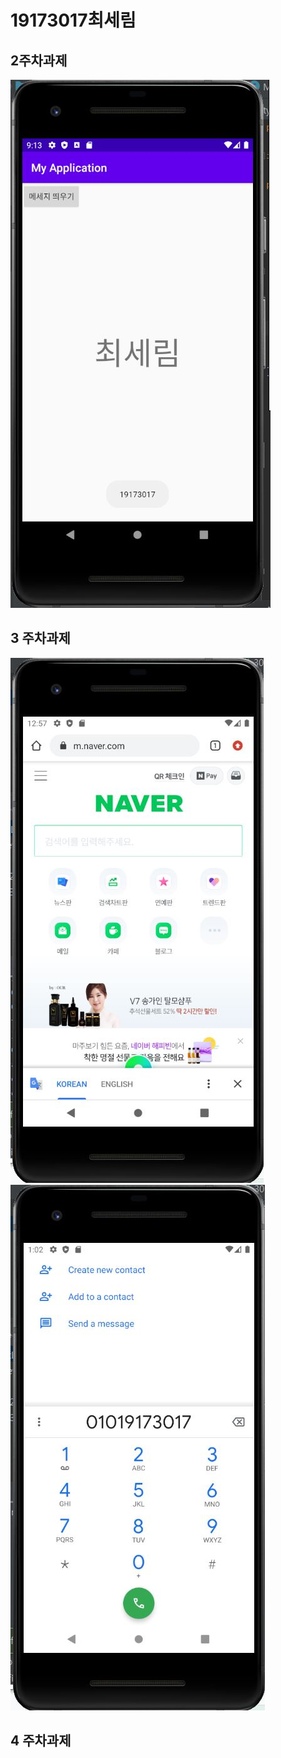 # 19173017최세림

## 2주차과제
<img src="2주차 과제.JPG"></img>

## 3 주차과제
<img src="3주차과제1.JPG"></img>
<img src="3주차과제2.JPG"></img>

## 4 주차과제
